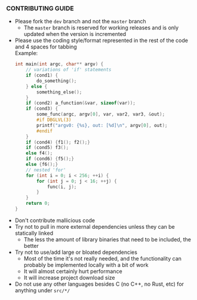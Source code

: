 ### CONTRIBUTING GUIDE
- Please fork the `dev` branch and not the `master` branch
    - The `master` branch is reserved for working releases and is only updated when the version is incremented
- Please use the coding style/format represented in the rest of the code and 4 spaces for tabbing<br>
    Example:
    ```c
    int main(int argc, char** argv) {
        // variations of 'if' statements 
        if (cond1) {
            do_something();
        } else {
            something_else();
        }
        if (cond2) a_function(&var, sizeof(var));
        if (cond3) {
            some_func(argc, argv[0], var, var2, var3, &out);
            #if DBGLVL(3)
            printf("argv0: {%s}, out: [%d]\n", argv[0], out);
            #endif
        }
        if (cond4) {f1(); f2();}
        if (cond5) f3();
        else f4();
        if (cond6) {f5();}
        else {f6();}
        // nested 'for'
        for (int i = 0; i < 256; ++i) {
            for (int j = 0; j < 16; ++j) {
                func(i, j);
            }
        }
        return 0;
    }
    ``` 
- Don't contribute mallicious code
- Try not to pull in more external dependencies unless they can be statically linked
    - The less the amount of library binaries that need to be included, the better
- Try not to use/add large or bloated dependencies
    - Most of the time it's not really needed, and the functionality can probably be implemented locally with a bit of work
    - It will almost certainly hurt performance
    - It will increase project download size
- Do not use any other languages besides C (no C++, no Rust, etc) for anything under `src/*/`
